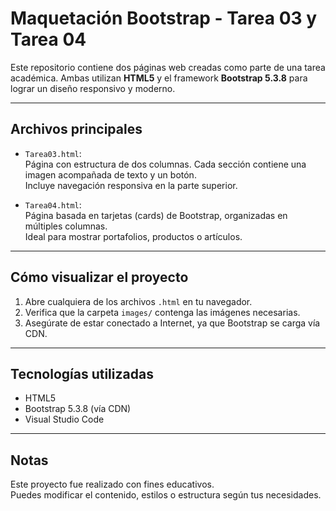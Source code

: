 # Maquetación Bootstrap - Tarea 03 y Tarea 04

Este repositorio contiene dos páginas web creadas como parte de una tarea académica. Ambas utilizan **HTML5** y el framework **Bootstrap 5.3.8** para lograr un diseño responsivo y moderno.

---

## Archivos principales

- `Tarea03.html`:  
  Página con estructura de dos columnas. Cada sección contiene una imagen acompañada de texto y un botón.  
  Incluye navegación responsiva en la parte superior.

- `Tarea04.html`:  
  Página basada en tarjetas (cards) de Bootstrap, organizadas en múltiples columnas.  
  Ideal para mostrar portafolios, productos o artículos.

---

## Cómo visualizar el proyecto

1. Abre cualquiera de los archivos `.html` en tu navegador.
2. Verifica que la carpeta `images/` contenga las imágenes necesarias.
3. Asegúrate de estar conectado a Internet, ya que Bootstrap se carga vía CDN.

---

## Tecnologías utilizadas

- HTML5
- Bootstrap 5.3.8 (vía CDN)
- Visual Studio Code

---

## Notas

Este proyecto fue realizado con fines educativos.  
Puedes modificar el contenido, estilos o estructura según tus necesidades.
